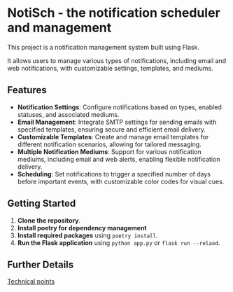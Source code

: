 # NotiSch - the notification scheduler and management
This project is a notification management system built using Flask.

It allows users to manage various types of notifications, including email and web notifications, with customizable settings, templates, and mediums.

## Features

- **Notification Settings**: Configure notifications based on types, enabled statuses, and associated mediums.
- **Email Management**: Integrate SMTP settings for sending emails with specified templates, ensuring secure and efficient email delivery.
- **Customizable Templates**: Create and manage email templates for different notification scenarios, allowing for tailored messaging.
- **Multiple Notification Mediums**: Support for various notification mediums, including email and web alerts, enabling flexible notification delivery.
- **Scheduling**: Set notifications to trigger a specified number of days before important events, with customizable color codes for visual cues.

## Getting Started

1. **Clone the repository**.
2. **Install poetry for dependency management**
3. **Install required packages** using `poetry install`.
4. **Run the Flask application** using `python app.py` or `flask run --relaod`.

## Further Details
[Technical points](/docs/Technical.md)

